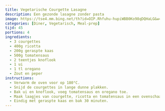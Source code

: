 ```yaml
---
title: Vegetarische Courgette Lasagne
description: Een gezonde lasagne zonder pasta
image: https://tse4.mm.bing.net/th?id=OIP.Rhfuhu-hupiWBB0Ko98qDQHaLG&w=474&h=474&c=7
categories: [Diner, Vegetarisch, Meal-prep]
tijd: 45
portions: 4
ingredients:
  - 3 courgettes
  - 400g ricotta
  - 200g geraspte kaas
  - 500g tomatensaus
  - 2 teentjes knoflook
  - 1 ui
  - 1 tl oregano
  - Zout en peper
instructions:
  - Verwarm de oven voor op 180°C.
  - Snijd de courgettes in lange dunne plakken.
  - Bak ui en knoflook, voeg tomatensaus en oregano toe.
  - Maak laagjes van courgette, ricotta en tomatensaus in een ovenschaal.
  - Eindig met geraspte kaas en bak 30 minuten.
---
```

